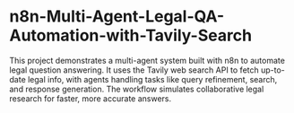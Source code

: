 # n8n-Multi-Agent-Legal-QA-Automation-with-Tavily-Search
This project demonstrates a multi-agent system built with n8n to automate legal question answering. It uses the Tavily web search API to fetch up-to-date legal info, with agents handling tasks like query refinement, search, and response generation. The workflow simulates collaborative legal research for faster, more accurate answers.
